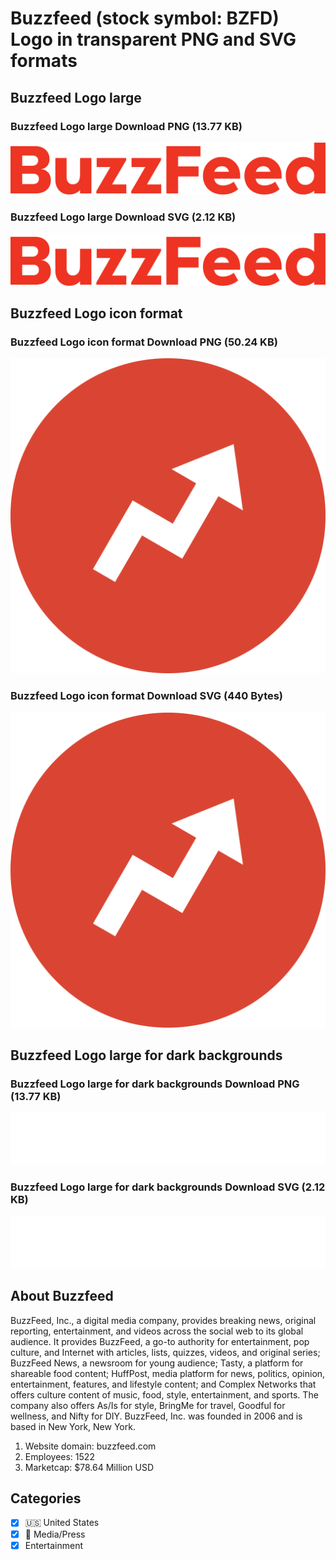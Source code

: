# Buzzfeed (stock symbol: BZFD) Logo in transparent PNG and SVG formats

## Buzzfeed Logo large

### Buzzfeed Logo large Download PNG (13.77 KB)

![Buzzfeed Logo large Download PNG (13.77 KB)](/img/orig/BZFD_BIG-55fff8dd.png)

### Buzzfeed Logo large Download SVG (2.12 KB)

![Buzzfeed Logo large Download SVG (2.12 KB)](/img/orig/BZFD_BIG-6bcf2221.svg)

## Buzzfeed Logo icon format

### Buzzfeed Logo icon format Download PNG (50.24 KB)

![Buzzfeed Logo icon format Download PNG (50.24 KB)](/img/orig/BZFD-0d3038d5.png)

### Buzzfeed Logo icon format Download SVG (440 Bytes)

![Buzzfeed Logo icon format Download SVG (440 Bytes)](/img/orig/BZFD-9b4eaaf5.svg)

## Buzzfeed Logo large for dark backgrounds

### Buzzfeed Logo large for dark backgrounds Download PNG (13.77 KB)

![Buzzfeed Logo large for dark backgrounds Download PNG (13.77 KB)](/img/orig/BZFD_BIG.D-8e8e9a0d.png)

### Buzzfeed Logo large for dark backgrounds Download SVG (2.12 KB)

![Buzzfeed Logo large for dark backgrounds Download SVG (2.12 KB)](/img/orig/BZFD_BIG.D-88df3dfc.svg)

## About Buzzfeed

BuzzFeed, Inc., a digital media company, provides breaking news, original reporting, entertainment, and videos across the social web to its global audience. It provides BuzzFeed, a go-to authority for entertainment, pop culture, and Internet with articles, lists, quizzes, videos, and original series; BuzzFeed News, a newsroom for young audience; Tasty, a platform for shareable food content; HuffPost, media platform for news, politics, opinion, entertainment, features, and lifestyle content; and Complex Networks that offers culture content of music, food, style, entertainment, and sports. The company also offers As/Is for style, BringMe for travel, Goodful for wellness, and Nifty for DIY. BuzzFeed, Inc. was founded in 2006 and is based in New York, New York.

1. Website domain: buzzfeed.com
2. Employees: 1522
3. Marketcap: $78.64 Million USD


## Categories
- [x] 🇺🇸 United States
- [x] 📰 Media/Press
- [x] Entertainment
